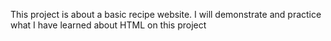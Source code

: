 This project is about a basic recipe website. 
I will demonstrate and practice what I have learned about HTML on this project